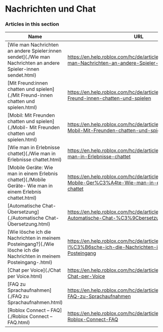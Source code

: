 # Nachrichten und Chat  
### Articles in this section
Name|URL
-|-
[Wie man Nachrichten an andere Spieler:innen sendet](./Wie man Nachrichten an andere Spieler-innen sendet.html) |https://en.help.roblox.com/hc/de/articles/203313610-Wie-man-Nachrichten-an-andere-Spieler-innen-sendet
[Mit Freund:innen chatten und spielen](./Mit Freund-innen chatten und spielen.html) |https://en.help.roblox.com/hc/de/articles/206224956-Mit-Freund-innen-chatten-und-spielen
[Mobil: Mit Freunden chatten und spielen](./Mobil- Mit Freunden chatten und spielen.html) |https://en.help.roblox.com/hc/de/articles/360000432483-Mobil-Mit-Freunden-chatten-und-spielen
[Wie man in Erlebnisse chattet](./Wie man in Erlebnisse chattet.html) |https://en.help.roblox.com/hc/de/articles/203314250-Wie-man-in-Erlebnisse-chattet
[Mobile Geräte: Wie man in einem Erlebnis chattet](./Mobile Geräte- Wie man in einem Erlebnis chattet.html) |https://en.help.roblox.com/hc/de/articles/203313520-Mobile-Ger%C3%A4te-Wie-man-in-einem-Erlebnis-chattet
[Automatische Chat-Übersetzung](./Automatische Chat-Übersetzung.html) |https://en.help.roblox.com/hc/de/articles/23328085173140-Automatische-Chat-%C3%9Cbersetzung
[Wie lösche ich die Nachrichten in meinem Posteingang?](./Wie lösche ich die Nachrichten in meinem Posteingang-.html) |https://en.help.roblox.com/hc/de/articles/203313690-Wie-l%C3%B6sche-ich-die-Nachrichten-in-meinem-Posteingang
[Chat per Voice](./Chat per Voice.html) |https://en.help.roblox.com/hc/de/articles/4405807645972-Chat-per-Voice
[FAQ zu Sprachaufnahmen](./FAQ zu Sprachaufnahmen.html) |https://en.help.roblox.com/hc/de/articles/5704050147604-FAQ-zu-Sprachaufnahmen
[Roblox Connect – FAQ](./Roblox Connect – FAQ.html) |https://en.help.roblox.com/hc/de/articles/20918814627988-Roblox-Connect-FAQ